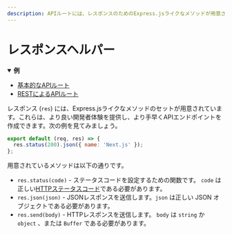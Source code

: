 ```yaml
---
description: APIルートには、レスポンスのためのExpress.jsライクなメソッドが用意されており、新しいAPIエンドポイントの作成に役立ちます。どのように動作するか学んでいきましょう。
---
```


# レスポンスヘルパー

<details open>
  <summary><b>例</b></summary>
  <ul>
    <li><a href="https://github.com/zeit/next.js/tree/canary/examples/api-routes">基本的なAPIルート</a></li>
    <li><a href="https://github.com/zeit/next.js/tree/canary/examples/api-routes-rest">RESTによるAPIルート</a></li>
  </ul>
</details>

レスポンス (`res`) には、Express.jsライクなメソッドのセットが用意されています。これらは、より良い開発者体験を提供し、より手早くAPIエンドポイントを作成できます。次の例を見てみましょう。

```js
export default (req, res) => {
  res.status(200).json({ name: 'Next.js' });
};
```

用意されているメソッドは以下の通りです。

- `res.status(code)` -  ステータスコードを設定するための関数です。 `code` は正しい[HTTPステータスコード](https://ja.wikipedia.org/wiki/HTTP%E3%82%B9%E3%83%86%E3%83%BC%E3%82%BF%E3%82%B9%E3%82%B3%E3%83%BC%E3%83%89)である必要があります。
- `res.json(json)` - JSONレスポンスを送信します。`json` は正しい JSON オブジェクトである必要があります。
- `res.send(body)` - HTTPレスポンスを送信します。 `body` は `string` か `object` 、または `Buffer` である必要があります。
